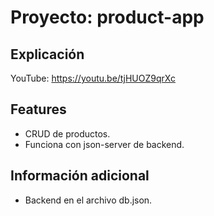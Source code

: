 # Proyecto: product-app

## Explicación
YouTube: https://youtu.be/tjHUOZ9qrXc
## Features

* CRUD de productos.
* Funciona con json-server de backend.

## Información adicional
* Backend en el archivo db.json.